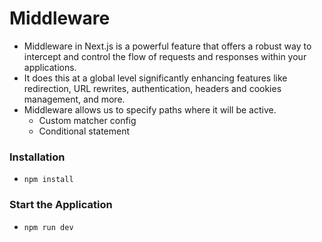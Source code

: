 # Middleware

- Middleware in Next.js is a powerful feature that offers a robust way to intercept and control the flow of requests and responses within your applications.
- It does this at a global level significantly enhancing features like redirection, URL rewrites, authentication, headers and cookies management, and more.
- Middleware allows us to specify paths where it will be active.
  - Custom matcher config
  - Conditional statement

### Installation

- `npm install`

### Start the Application

- `npm run dev`
